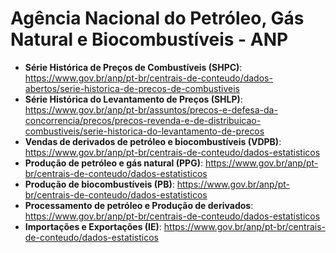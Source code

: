 # Agência Nacional do Petróleo, Gás Natural e Biocombustíveis - ANP

- **Série Histórica de Preços de Combustíveis (SHPC)**: https://www.gov.br/anp/pt-br/centrais-de-conteudo/dados-abertos/serie-historica-de-precos-de-combustiveis
- **Série Histórica do Levantamento de Preços (SHLP)**: https://www.gov.br/anp/pt-br/assuntos/precos-e-defesa-da-concorrencia/precos/precos-revenda-e-de-distribuicao-combustiveis/serie-historica-do-levantamento-de-precos
- **Vendas de derivados de petróleo e biocombustíveis (VDPB)**: https://www.gov.br/anp/pt-br/centrais-de-conteudo/dados-estatisticos
- **Produção de petróleo e gás natural (PPG)**: https://www.gov.br/anp/pt-br/centrais-de-conteudo/dados-estatisticos
- **Produção de biocombustíveis (PB)**: https://www.gov.br/anp/pt-br/centrais-de-conteudo/dados-estatisticos
- **Processamento de petróleo e Produção de derivados**: https://www.gov.br/anp/pt-br/centrais-de-conteudo/dados-estatisticos
- **Importações e Exportações (IE)**: https://www.gov.br/anp/pt-br/centrais-de-conteudo/dados-estatisticos
